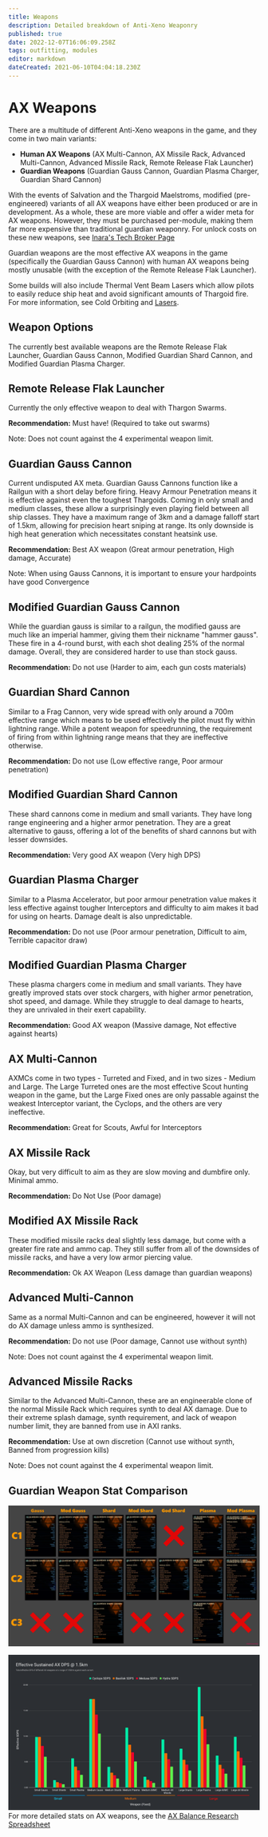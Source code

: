 ```yaml
---
title: Weapons
description: Detailed breakdown of Anti-Xeno Weaponry
published: true
date: 2022-12-07T16:06:09.258Z
tags: outfitting, modules
editor: markdown
dateCreated: 2021-06-10T04:04:18.230Z
---
```


# AX Weapons
There are a multitude of different Anti-Xeno weapons in the game, and they come in two main variants:

- **Human AX Weapons** (AX Multi-Cannon, AX Missile Rack, Advanced Multi-Cannon, Advanced Missile Rack, Remote Release Flak Launcher)
- **Guardian Weapons** (Guardian Gauss Cannon, Guardian Plasma Charger, Guardian Shard Cannon)

With the events of Salvation and the Thargoid Maelstroms, modified (pre-engineered) variants of all AX weapons have either been produced or are in development. As a whole, these are more viable and offer a wider meta for AX weapons. However, they must be purchased per-module, making them far more expensive than traditional guardian weaponry.
For unlock costs on these new weapons, see [Inara's Tech Broker Page](https://inara.cz/elite/techbroker#tab_techbrokerslot3)

Guardian weapons are the most effective AX weapons in the game (specifically the Guardian Gauss Cannon) with human AX weapons being mostly unusable (with the exception of the Remote Release Flak Launcher).

Some builds will also include Thermal Vent Beam Lasers which allow pilots to easily reduce ship heat and avoid significant amounts of Thargoid fire. For more information, see Cold Orbiting and [Lasers](/en/lasers).

## **Weapon Options**
The currently best available weapons are the Remote Release Flak Launcher, Guardian Gauss Cannon, Modified Guardian Shard Cannon, and Modified Guardian Plasma Charger.

## Remote Release Flak Launcher

Currently the only effective weapon to deal with Thargon Swarms.

**Recommendation:** Must have! (Required to take out swarms)

Note: Does not count against the 4 experimental weapon limit.

## Guardian Gauss Cannon

Current undisputed AX meta. Guardian Gauss Cannons function like a Railgun with a short delay before firing. Heavy Armour Penetration means it is effective against even the toughest Thargoids. Coming in only small and medium classes, these allow a surprisingly even playing field between all ship classes. They have a maximum range of 3km and a damage falloff start of 1.5km, allowing for precision heart sniping at range. Its only downside is high heat generation which necessitates constant heatsink use.

**Recommendation:** Best AX weapon (Great armour penetration, High damage, Accurate)

Note: When using Gauss Cannons, it is important to ensure your hardpoints have good Convergence

## Modified Guardian Gauss Cannon

While the guardian gauss is similar to a railgun, the modified gauss are much like an imperial hammer, giving them their nickname "hammer gauss". These fire in a 4-round burst, with each shot dealing 25% of the normal damage. Overall, they are considered harder to use than stock gauss.

**Recommendation:** Do not use (Harder to aim, each gun costs materials)

## Guardian Shard Cannon

Similar to a Frag Cannon, very wide spread with only around a 700m effective range which means to be used effectively the pilot must fly within lightning range. While a potent weapon for speedrunning, the requirement of firing from within lightning range means that they are ineffective otherwise.

**Recommendation:** Do not use (Low effective range, Poor armour penetration)

## Modified Guardian Shard Cannon

These shard cannons come in medium and small variants. They have long range engineering and a higher armor penetration. They are a great alternative to gauss, offering a lot of the benefits of shard cannons but with lesser downsides.

**Recommendation:** Very good AX weapon (Very high DPS)

## Guardian Plasma Charger

Similar to a Plasma Accelerator, but poor armour penetration value makes it less effective against tougher Interceptors and difficulty to aim makes it bad for using on hearts. Damage dealt is also unpredictable.

**Recommendation:** Do not use (Poor armour penetration, Difficult to aim, Terrible capacitor draw)

## Modified Guardian Plasma Charger

These plasma chargers come in medium and small variants. They have greatly improved stats over stock chargers, with higher armor penetration, shot speed, and damage. While they struggle to deal damage to hearts, they are unrivaled in their exert capability.

**Recommendation:** Good AX weapon (Massive damage, Not effective against hearts)

## AX Multi-Cannon

AXMCs come in two types - Turreted and Fixed, and in two sizes - Medium and Large. The Large Turreted ones are the most effective Scout hunting weapon in the game, but the Large Fixed ones are only passable against the weakest Interceptor variant, the Cyclops, and the others are very ineffective.

**Recommendation:** Great for Scouts, Awful for Interceptors

## AX Missile Rack

Okay, but very difficult to aim as they are slow moving and dumbfire only. Minimal ammo.

**Recommendation:** Do Not Use (Poor damage)

## Modified AX Missile Rack

These modified missile racks deal slightly less damage, but come with a greater fire rate and ammo cap. They still suffer from all of the downsides of missile racks, and have a very low armor piercing value.

**Recommendation:** Ok AX Weapon (Less damage than guardian weapons)

## Advanced Multi-Cannon

Same as a normal Multi-Cannon and can be engineered, however it will not do AX damage unless ammo is synthesized.

**Recommendation:** Do not use (Poor damage, Cannot use without synth)

Note: Does not count against the 4 experimental weapon limit.

## Advanced Missile Racks

Similar to the Advanced Multi-Cannon, these are an engineerable clone of the normal Missile Rack which requires synth to deal AX damage. Due to their extreme splash damage, synth requirement, and lack of weapon number limit, they are banned from use in AXI ranks. 

**Recommendation:** Use at own discretion (Cannot use without synth, Banned from progression kills)

Note: Does not count against the 4 experimental weapon limit.

## **Guardian Weapon Stat Comparison**
![guardian_weapon_stats.png](/guardian_weapon_stats.png)

![weaponsgraph.png](/img/weaponsgraph.png)
For more detailed stats on AX weapons, see the [AX Balance Research Spreadsheet](https://docs.google.com/spreadsheets/d/1kNZwBn16nYcrqpaua08VQb_ea3PF9SYcO-1IWivPZsA/edit#gid=1860633931)